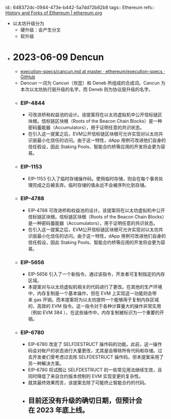 id:: 648372dc-0944-473e-b442-5a7dd72b82b8
tags:: Ethereum
refs:: [History and Forks of Ethereum | ethereum.org](https://ethereum.org/en/history/#2023)

- 以太坊升级分为
	- 硬升级：会产生分叉
	- 软升级
- #  2023-06-09 Dencun
	- [execution-specs/cancun.md at master · ethereum/execution-specs · GitHub](https://github.com/ethereum/execution-specs/blob/master/network-upgrades/mainnet-upgrades/cancun.md)
	- Dencun 一词为 Cancun（坎昆）和 Deneb 所组成的合成词。Cancun 为本次以太坊执行层升级的名字，而 Deneb 则为协议层升级的名字。
	- ### EIP-4844
		- 可改进桥和权益池的设计。该提案将在以太坊虚拟机中公开信标链区块根。信标链区块根（Roots of the Beacon Chain Blocks）是一种密码蓄能器（Accumulators），用于证明任意的共识状态。
		- 在引入这一提案之后，EVM公开信标链区块根可允许实现对以太坊共识层最小化信任的访问。由于这一特性，dApp 用例可改进他们自身的信任假设，因此 Staking Pools、智能合约桥等应用的开发将会更为容易。
	- ### EIP-1153
		- EIP-1153 引入了临时存储操作码。使用临时存储，则会在每个事务处理完成之后被丢弃。临时存储的值永远不会被序列化到存储。
	- ### EIP-4788
		- EIP-4788 可改进桥和权益池的设计。该提案将在以太坊虚拟机中公开信标链区块根。信标链区块根（Roots of the Beacon Chain Blocks）是一种密码蓄能器（Accumulators），用于证明任意的共识状态。
		- 在引入这一提案之后，EVM公开信标链区块根可允许实现对以太坊共识层最小化信任的访问。由于这一特性，dApp 用例可改进他们自身的信任假设，因此 Staking Pools、智能合约桥等应用的开发将会更为容易。
	- ### EIP-5656
		- EIP-5656 引入了一个新指令，通过该指令，开发者可复制指定的内存区域。
		- 本提案对与以太坊虚拟机相关的代码进行了更改。在其他的生产环境中，内存复制是一个基本操作，但在 EVM 上实现这一功能则会带来 gas 开销。而本提案将为以太坊提供一个能够用于复制内存区域的、高效的 EVM 指令。这一指令对于各种计算量大的操作非常实用（例如 EVM 384 ），在这些操作中，内存复制被标识为一个重要的开销。
	- ### EIP-6780
		- EIP-6780 改变了 SELFDESTRUCT 操作码的功能。此前，这一操作码会对帐户的状态进行大量更改，尤其是会移除所有代码和存储。过去开发者们曾考虑过去除 SELFDESTRUCT 操作码，但本提案采用了另一种解决方案。
		- EIP-6780 将试图让 SELFDESTRUCT 的一些常见用法继续生效，且同时降低了来自合约版本控制的 EVM 实现变更的复杂性。
		- 就其最终效果而言，该提案去除了可能终止智能合约的代码。
		- 目前还没有升级的确切日期，但预计会在 2023 年底上线。
			-